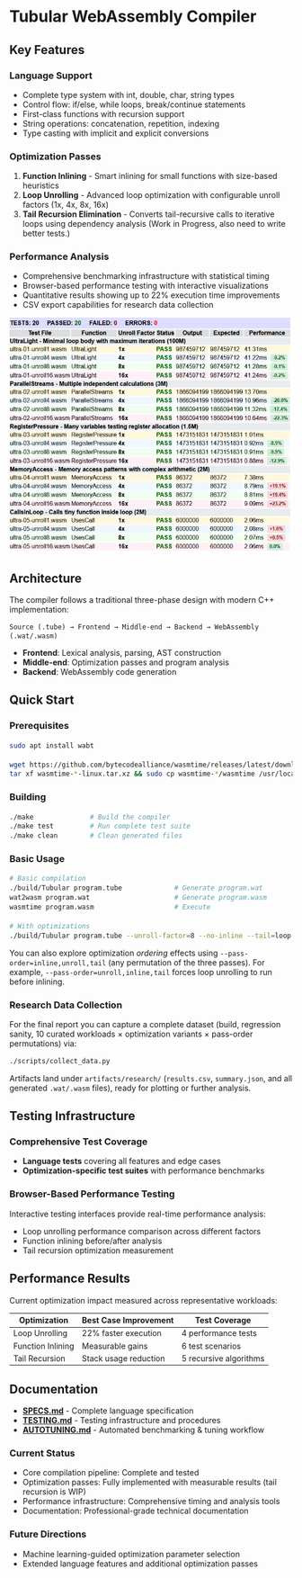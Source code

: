 # Tubular WebAssembly Compiler

## Key Features

### Language Support

- Complete type system with int, double, char, string types
- Control flow: if/else, while loops, break/continue statements
- First-class functions with recursion support
- String operations: concatenation, repetition, indexing
- Type casting with implicit and explicit conversions

### Optimization Passes

1. **Function Inlining** - Smart inlining for small functions with size-based heuristics
2. **Loop Unrolling** - Advanced loop optimization with configurable unroll factors (1x, 4x, 8x, 16x)
3. **Tail Recursion Elimination** - Converts tail-recursive calls to iterative loops using dependency analysis (Work in Progress, also need to write better tests.)

### Performance Analysis

- Comprehensive benchmarking infrastructure with statistical timing
- Browser-based performance testing with interactive visualizations
- Quantitative results showing up to 22% execution time improvements
- CSV export capabilities for research data collection

![Performance Results](docs/screenshots/performance-results.png)

## Architecture

The compiler follows a traditional three-phase design with modern C++ implementation:

```
Source (.tube) → Frontend → Middle-end → Backend → WebAssembly (.wat/.wasm)
```

- **Frontend**: Lexical analysis, parsing, AST construction
- **Middle-end**: Optimization passes and program analysis
- **Backend**: WebAssembly code generation

## Quick Start

### Prerequisites

```bash
sudo apt install wabt

wget https://github.com/bytecodealliance/wasmtime/releases/latest/download/wasmtime-*-linux.tar.xz
tar xf wasmtime-*-linux.tar.xz && sudo cp wasmtime-*/wasmtime /usr/local/bin/
```

### Building

```bash
./make              # Build the compiler
./make test         # Run complete test suite
./make clean        # Clean generated files
```

### Basic Usage

```bash
# Basic compilation
./build/Tubular program.tube             # Generate program.wat
wat2wasm program.wat                     # Generate program.wasm
wasmtime program.wasm                    # Execute

# With optimizations
./build/Tubular program.tube --unroll-factor=8 --no-inline --tail=loop
```

You can also explore optimization *ordering* effects using `--pass-order=inline,unroll,tail`
(any permutation of the three passes). For example, `--pass-order=unroll,inline,tail`
forces loop unrolling to run before inlining.

### Research Data Collection

For the final report you can capture a complete dataset (build, regression sanity,
10 curated workloads × optimization variants × pass-order permutations) via:

```bash
./scripts/collect_data.py
```

Artifacts land under `artifacts/research/` (`results.csv`, `summary.json`, and all
generated `.wat/.wasm` files), ready for plotting or further analysis.

## Testing Infrastructure

### Comprehensive Test Coverage

- **Language tests** covering all features and edge cases
- **Optimization-specific test suites** with performance benchmarks

### Browser-Based Performance Testing

Interactive testing interfaces provide real-time performance analysis:

- Loop unrolling performance comparison across different factors
- Function inlining before/after analysis
- Tail recursion optimization measurement

## Performance Results

Current optimization impact measured across representative workloads:

| Optimization      | Best Case Improvement | Test Coverage          |
| ----------------- | --------------------- | ---------------------- |
| Loop Unrolling    | 22% faster execution  | 4 performance tests    |
| Function Inlining | Measurable gains      | 6 test scenarios       |
| Tail Recursion    | Stack usage reduction | 5 recursive algorithms |

## Documentation

- **[SPECS.md](SPECS.md)** - Complete language specification
- **[TESTING.md](TESTING.md)** - Testing infrastructure and procedures
- **[AUTOTUNING.md](docs/AUTOTUNING.md)** - Automated benchmarking & tuning workflow

### Current Status

- Core compilation pipeline: Complete and tested
- Optimization passes: Fully implemented with measurable results (tail recursion is WIP)
- Performance infrastructure: Comprehensive timing and analysis tools
- Documentation: Professional-grade technical documentation

### Future Directions

- Machine learning-guided optimization parameter selection
- Extended language features and additional optimization passes

